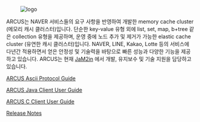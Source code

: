 &emsp;&nbsp;&nbsp;&nbsp;&nbsp;&nbsp;&nbsp;![logo](/images/arcus_logo_b_75.png)

ARCUS는 NAVER 서비스들의 요구 사항을 반영하여 개발한 memory cache cluster (메모리 캐시 클러스터)입니다.
단순한 key-value 유형 외에 list, set, map, b+tree 같은 collection 유형을 제공하며, 운영 중에 노드 추가 및 제거가 가능한 elastic cache cluster (유연한 캐시 클러스터)입니다. NAVER, LINE, Kakao, Lotte 등의 서비스에 다년간
적용하면서 얻은 안정성 및 기술력을 바탕으로 빠른 성능과 다양한 기능을 제공하고 있습니다. ARCUS는 현재
[JaM2in](http://www.jam2in.com) 에서 개발, 유지보수 및 기술 지원을 담당하고 있습니다.

[ARCUS Ascii Protocol Guide](/arcus-server/ARCUS-Server-Ascii-Protocol/1.11/ch01-arcus-basic-concept.md)

[ARCUS Java Client User Guide](arcus-java-client/1.11/arcus-java-client-getting-started.md)

[ARCUS C Client User Guide](arcus-c-client/1.10/02-arcus-c-client.md)

[Release Notes](release-notes/README.md)
